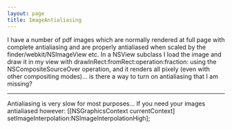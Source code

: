```yaml
---
layout: page
title: ImageAntialiasing
---
```


I have a number of pdf images which are normally rendered at full page with complete antialiasing and are properly antialiased when scaled by the finder/webkit/NSImageView etc.  In a NSView subclass I load the image and draw it in my view with drawInRect:fromRect:operation:fraction: using the NSCompositeSourceOver operation, and it renders all pixely (even with other compositing modes)... is there a way to turn on antialiasing that I am missing?

----

Antialiasing is very slow for most purposes... If you need your images antialiased however: [[NSGraphicsContext currentContext] setImageInterpolation:NSImageInterpolationHigh];

